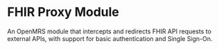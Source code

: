 # FHIR Proxy Module
An OpenMRS module that intercepts and redirects FHIR API requests to external APIs, with support for basic authentication and Single Sign-On.
